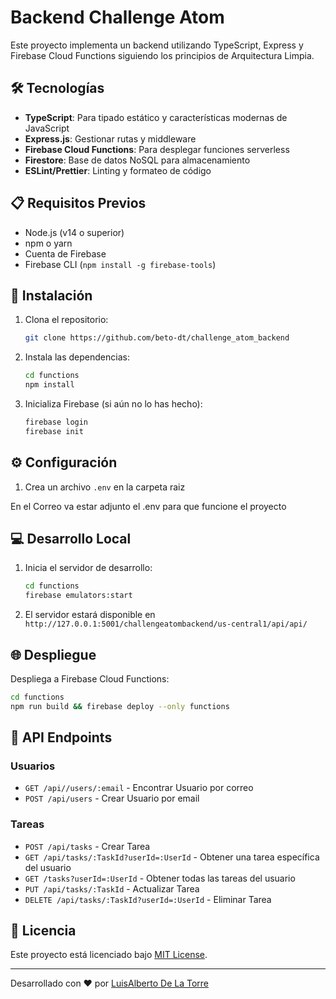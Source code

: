 # Backend Challenge Atom

Este proyecto implementa un backend utilizando TypeScript, Express y Firebase Cloud Functions siguiendo los principios de Arquitectura Limpia.

## 🛠️ Tecnologías

- **TypeScript**: Para tipado estático y características modernas de JavaScript
- **Express.js**: Gestionar rutas y middleware
- **Firebase Cloud Functions**: Para desplegar funciones serverless
- **Firestore**: Base de datos NoSQL para almacenamiento
- **ESLint/Prettier**: Linting y formateo de código

## 📋 Requisitos Previos

- Node.js (v14 o superior)
- npm o yarn
- Cuenta de Firebase
- Firebase CLI (`npm install -g firebase-tools`)

## 🚀 Instalación

1. Clona el repositorio:
   ```bash
   git clone https://github.com/beto-dt/challenge_atom_backend
   ```

2. Instala las dependencias:
   ```bash
   cd functions
   npm install
   ```

3. Inicializa Firebase (si aún no lo has hecho):
   ```bash
   firebase login
   firebase init
   ```

## ⚙️ Configuración

1. Crea un archivo `.env` en la carpeta raiz
   
  En el Correo va estar adjunto el .env para que funcione el proyecto 


## 💻 Desarrollo Local

1. Inicia el servidor de desarrollo:
   ```bash
   cd functions
   firebase emulators:start
   ```

2. El servidor estará disponible en `http://127.0.0.1:5001/challengeatombackend/us-central1/api/api/`

## 🌐 Despliegue

Despliega a Firebase Cloud Functions:
```bash
cd functions
npm run build && firebase deploy --only functions
```

## 📡 API Endpoints

### Usuarios
- `GET /api//users/:email` - Encontrar Usuario por correo
- `POST /api/users` - Crear Usuario por email


### Tareas
- `POST /api/tasks` - Crear Tarea
- `GET /api/tasks/:TaskId?userId=:UserId` - Obtener una tarea específica del usuario
- `GET /tasks?userId=:UserId` - Obtener todas las tareas del usuario
- `PUT /api/tasks/:TaskId` - Actualizar Tarea
- `DELETE /api/tasks/:TaskId?userId=:UserId` - Eliminar Tarea

## 📄 Licencia

Este proyecto está licenciado bajo [MIT License](LICENSE).

---

Desarrollado con ❤️ por [LuisAlberto De La Torre](https://github.com/beto-dt)
